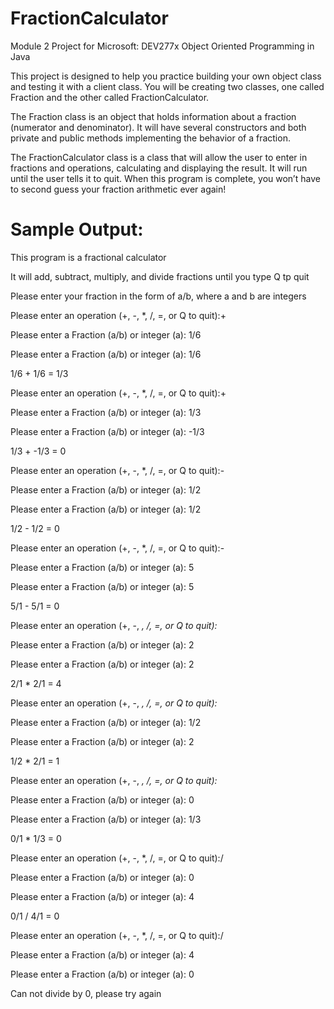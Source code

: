 # FractionCalculator
Module 2 Project for Microsoft: DEV277x Object Oriented Programming in Java

This project is designed to help you practice building your own object class and testing it with a client class. You will be creating two classes, one called Fraction and the other called FractionCalculator. 

The Fraction class is an object that holds information about a fraction (numerator and denominator). It will have several constructors and both private and public methods implementing the behavior of a fraction. 

The FractionCalculator class is a class that will allow the user to enter in fractions and operations, calculating and displaying the result. It will run until the user tells it to quit. When this program is complete, you won’t have to second guess your fraction arithmetic ever again!


# Sample Output:

This program is a fractional calculator

It will add, subtract, multiply, and divide fractions until you type Q tp quit

Please enter your fraction in the form of a/b, where a and b are integers

Please enter an operation (+, -, *, /, =, or Q to quit):+

Please enter a Fraction (a/b) or integer (a): 1/6

Please enter a Fraction (a/b) or integer (a): 1/6

1/6 + 1/6 = 1/3


Please enter an operation (+, -, *, /, =, or Q to quit):+

Please enter a Fraction (a/b) or integer (a): 1/3

Please enter a Fraction (a/b) or integer (a): -1/3

1/3 + -1/3 = 0


Please enter an operation (+, -, *, /, =, or Q to quit):-

Please enter a Fraction (a/b) or integer (a): 1/2

Please enter a Fraction (a/b) or integer (a): 1/2

1/2 - 1/2 = 0


Please enter an operation (+, -, *, /, =, or Q to quit):-

Please enter a Fraction (a/b) or integer (a): 5

Please enter a Fraction (a/b) or integer (a): 5

5/1 - 5/1 = 0


Please enter an operation (+, -, *, /, =, or Q to quit):*

Please enter a Fraction (a/b) or integer (a): 2

Please enter a Fraction (a/b) or integer (a): 2

2/1 * 2/1 = 4


Please enter an operation (+, -, *, /, =, or Q to quit):*

Please enter a Fraction (a/b) or integer (a): 1/2

Please enter a Fraction (a/b) or integer (a): 2

1/2 * 2/1 = 1


Please enter an operation (+, -, *, /, =, or Q to quit):*

Please enter a Fraction (a/b) or integer (a): 0

Please enter a Fraction (a/b) or integer (a): 1/3

0/1 * 1/3 = 0


Please enter an operation (+, -, *, /, =, or Q to quit):/

Please enter a Fraction (a/b) or integer (a): 0

Please enter a Fraction (a/b) or integer (a): 4

0/1 / 4/1 = 0


Please enter an operation (+, -, *, /, =, or Q to quit):/

Please enter a Fraction (a/b) or integer (a): 4

Please enter a Fraction (a/b) or integer (a): 0

Can not divide by 0, please try again
